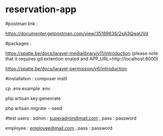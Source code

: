 # reservation-app


#postman link :

https://documenter.getpostman.com/view/35189636/2sA3QwaUVd

#packages : 

https://spatie.be/docs/laravel-medialibrary/v11/introduction (please note that it requires gd extention enaled and APP_URL=http://localhost:8000)

https://spatie.be/docs/laravel-permission/v6/introduction


#installation : 
composer instll 

cp .env.example .env

php artisan key:genenrate

php artisan migrate --seed

#test users : 
admin : superadmin@mail.com , pass : password

employee : employee@mail.com , pass : password
